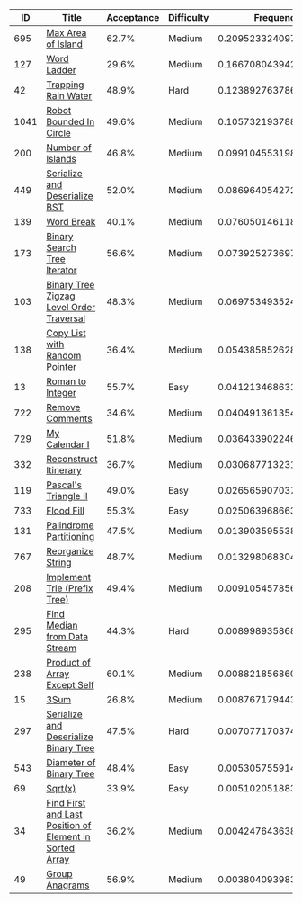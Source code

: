 |ID|Title|Acceptance|Difficulty|Frequency|
|----|-----|----|---|---|
|695|[Max Area of Island]( https://leetcode.com/problems/max-area-of-island)|62.7%|Medium|0.20952332409775687|
|127|[Word Ladder]( https://leetcode.com/problems/word-ladder)|29.6%|Medium|0.1667080439422554|
|42|[Trapping Rain Water]( https://leetcode.com/problems/trapping-rain-water)|48.9%|Hard|0.12389276378675394|
|1041|[Robot Bounded In Circle]( https://leetcode.com/problems/robot-bounded-in-circle)|49.6%|Medium|0.10573219378884732|
|200|[Number of Islands]( https://leetcode.com/problems/number-of-islands)|46.8%|Medium|0.09910455319823885|
|449|[Serialize and Deserialize BST]( https://leetcode.com/problems/serialize-and-deserialize-bst)|52.0%|Medium|0.08696405427235052|
|139|[Word Break]( https://leetcode.com/problems/word-break)|40.1%|Medium|0.07605014611885268|
|173|[Binary Search Tree Iterator]( https://leetcode.com/problems/binary-search-tree-iterator)|56.6%|Medium|0.07392527369701565|
|103|[Binary Tree Zigzag Level Order Traversal]( https://leetcode.com/problems/binary-tree-zigzag-level-order-traversal)|48.3%|Medium|0.0697534935244004|
|138|[Copy List with Random Pointer]( https://leetcode.com/problems/copy-list-with-random-pointer)|36.4%|Medium|0.05438585262874796|
|13|[Roman to Integer]( https://leetcode.com/problems/roman-to-integer)|55.7%|Easy|0.04121346863130292|
|722|[Remove Comments]( https://leetcode.com/problems/remove-comments)|34.6%|Medium|0.04049136135473691|
|729|[My Calendar I]( https://leetcode.com/problems/my-calendar-i)|51.8%|Medium|0.036433902246102004|
|332|[Reconstruct Itinerary]( https://leetcode.com/problems/reconstruct-itinerary)|36.7%|Medium|0.030687713231237448|
|119|[Pascal's Triangle II]( https://leetcode.com/problems/pascals-triangle-ii)|49.0%|Easy|0.026565907037593445|
|733|[Flood Fill]( https://leetcode.com/problems/flood-fill)|55.3%|Easy|0.02506396866321625|
|131|[Palindrome Partitioning]( https://leetcode.com/problems/palindrome-partitioning)|47.5%|Medium|0.013903595538577326|
|767|[Reorganize String]( https://leetcode.com/problems/reorganize-string)|48.7%|Medium|0.01329806830463147|
|208|[Implement Trie (Prefix Tree)]( https://leetcode.com/problems/implement-trie-prefix-tree)|49.4%|Medium|0.009105457856626612|
|295|[Find Median from Data Stream]( https://leetcode.com/problems/find-median-from-data-stream)|44.3%|Hard|0.00899893586856953|
|238|[Product of Array Except Self]( https://leetcode.com/problems/product-of-array-except-self)|60.1%|Medium|0.008821856860216758|
|15|[3Sum]( https://leetcode.com/problems/3sum)|26.8%|Medium|0.00876717944353383|
|297|[Serialize and Deserialize Binary Tree]( https://leetcode.com/problems/serialize-and-deserialize-binary-tree)|47.5%|Hard|0.007077170374085099|
|543|[Diameter of Binary Tree]( https://leetcode.com/problems/diameter-of-binary-tree)|48.4%|Easy|0.005305755914149804|
|69|[Sqrt(x)]( https://leetcode.com/problems/sqrtx)|33.9%|Easy|0.005102051883895465|
|34|[Find First and Last Position of Element in Sorted Array]( https://leetcode.com/problems/find-first-and-last-position-of-element-in-sorted-array)|36.2%|Medium|0.004247643638268045|
|49|[Group Anagrams]( https://leetcode.com/problems/group-anagrams)|56.9%|Medium|0.0038040939835560453|
